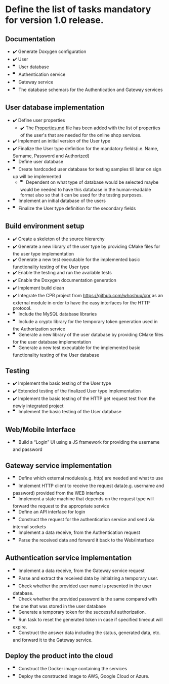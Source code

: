 # Define the list of tasks mandatory for version 1.0 release.

## Documentation
- ✔️ Generate Doxygen configuration
- ✔️ User
- 🬀 User database
- 🬀 Authentication service
- 🬀 Gateway service
- 🬀 The database schema/s for the Authentication and Gateway services
    
## User database implementation
- ✔️ Define user properties
  - ✔️ The [Properties.md](https://github.com/armen-gevorgyan/online-shop-services/blob/master/documentation/user/Properties.md) file has been added with the list of properties of the user's that are needed for the online shop services.
- ✔️ Implement an initial version of the User type
- ✔️ Finalize the User type definition for the mandatory fields(i.e. Name, Surname, Password and Authorized)
- 🬀 Define user database
- 🬀 Create hardcoded user database for testing samples till later on sign up will be implemented 
  - 🬀 Dependent on what type of database would be selected maybe would be needed to have this database in the human-readable format also so that it can be used for the testing purposes.
- 🬀 Implement an initial database of the users
- 🬀 Finalize the User type definition for the secondary fields

## Build environment setup
- ✔️ Create a skeleton of the source hierarchy 
- ✔️ Generate a new library of the user type by providing CMake files for the user type implementation
- ✔️ Generate a new test executable for the implemented basic functionality testing of the User type
- ✔️ Enable the testing and run the available tests
- ✔️ Enable the Doxygen documentation generation 
- ✔️ Implement build clean 
- ✔️ Integrate the CPR project from https://github.com/whoshuu/cpr as an external module in order to have the
easy interfaces for the HTTP protocol.
- 🬀 Include the MySQL database libraries
- 🬀 Include a crypto library for the temporary token generation used in the Authorization service
- 🬀 Generate a new library of the user database by providing CMake files for the user database implementation
- 🬀 Generate a new test executable for the implemented basic functionality testing of the User database

## Testing
- ✔️ Implement the basic testing of the User type
- ✔️ Extended testing of the finalized User type implementation
- ✔️ Implement the basic testing of the HTTP get request test from the newly integrated project
- 🬀 Implement the basic testing of the User database

## Web/Mobile Interface
- 🬀 Build a “Login” UI using a JS framework for providing the username and password

## Gateway service implementation
- 🬀 Define which external modules(e.g. http) are needed and what to use
- 🬀 Implement HTTP client to receive the request data(e.g. username and password) provided from the WEB interface
- 🬀 Implement a state machine that depends on the request type will forward the request to the appropriate service
- 🬀 Define an API interface for login
- 🬀 Construct the request for the authentication service and send via internal sockets
- 🬀 Implement a data receive, from the Authentication request
- 🬀 Parse the received data and forward it back to the Web/Interface

## Authentication service implementation
- 🬀 Implement a data receive, from the Gateway service request
- 🬀 Parse and extract the received data by initialzing a temporary user.
- 🬀 Check whether the provided user name is presented in the user database.
- 🬀 Check whether the provided password is the same compared with the one that was stored in the user database
- 🬀 Generate a temporary token for the successful authorization.
- 🬀 Run task to reset the generated token in case if specified timeout will expire.
- 🬀 Construct the answer data including the status, generated data, etc. and forward it to the Gateway service.

## Deploy the product into the cloud
- 🬀 Construct the Docker image containing the services
- 🬀 Deploy the constructed image to AWS, Google Cloud or Azure.